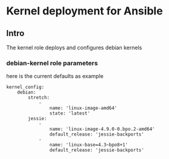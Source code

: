# Kernel deployment for Ansible

## Intro

The kernel role deploys and configures debian kernels

### debian-kernel role parameters


here is the current defaults as example

```
kernel_config:
    debian:
        stretch:
            -
                name: 'linux-image-amd64'
                state: 'latest'
        jessie:
            -
                name: 'linux-image-4.9.0-0.bpo.2-amd64'
                default_release: 'jessie-backports'
            -
                name: 'linux-base=4.3~bpo8+1'
                default_release: 'jessie-backports'

```
